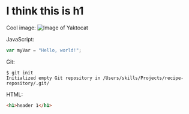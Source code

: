 # I think this is h1

Cool image: ![Image of Yaktocat](https://octodex.github.com/images/yaktocat.png)

JavaScript:
``` javascript
var myVar = "Hello, world!";
```

Git:
```
$ git init
Initialized empty Git repository in /Users/skills/Projects/recipe-repository/.git/
```

HTML:
``` html
<h1>header 1</h1>
```
